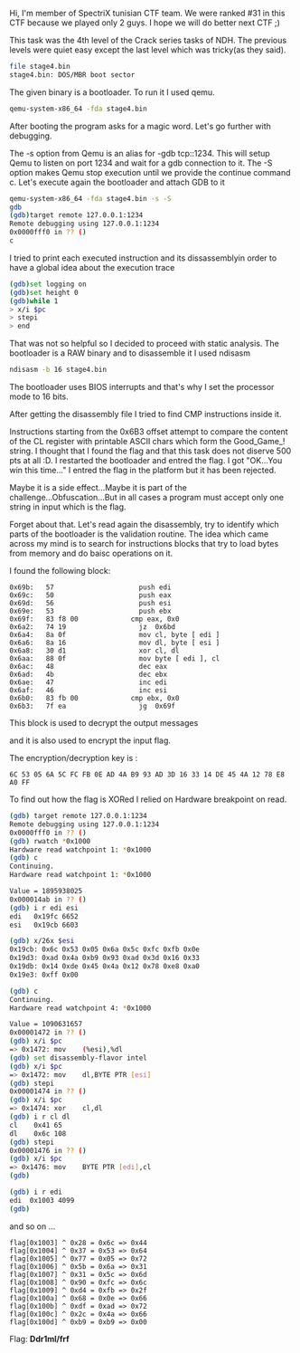   
Hi, I'm member of SpectriX tunisian CTF team. We were ranked #31 in this CTF because we played only 2 guys. I hope we will do better next CTF ;)

This task was the 4th level of the Crack series tasks of NDH. The previous levels were quiet easy except the last level which was tricky(as they said).

```bash
file stage4.bin
stage4.bin: DOS/MBR boot sector
```


The given binary is a bootloader. To run it I used qemu.

```bash
qemu-system-x86_64 -fda stage4.bin
```

After booting the program asks for a magic word. Let's go further with debugging.

 
The -s option from Qemu is an alias for -gdb tcp::1234. This will setup Qemu to listen on port 1234 and wait for a gdb connection to it. The -S option makes Qemu stop execution until we provide the continue command c. Let's execute again the bootloader and attach GDB to it

```bash
qemu-system-x86_64 -fda stage4.bin -s -S
gdb
(gdb)target remote 127.0.0.1:1234
Remote debugging using 127.0.0.1:1234
0x0000fff0 in ?? ()
c
```

I tried to print each executed instruction and its dissassemblyin order to have a global idea about the execution trace

```bash
(gdb)set logging on
(gdb)set height 0
(gdb)while 1
> x/i $pc
> stepi 
> end
```

That was not so helpful so I decided to proceed with static analysis. The bootloader is a RAW binary and to disassemble it I used ndisasm

```bash
ndisasm -b 16 stage4.bin
```
 
The bootloader uses BIOS interrupts and that's why I set the processor mode to 16 bits.

After getting the disassembly file I tried to find CMP instructions inside it.


Instructions starting from the 0x6B3 offset attempt to compare the content of the CL register with printable ASCII chars which form the Good_Game_! string. I thought that I found the flag and that this task does not diserve 500 pts at all :D. I restarted the bootloader and entred the flag. I got "OK...You win this time..." I entred the flag in the platform but it has been rejected.

Maybe it is a side effect...Maybe it is part of the challenge...Obfuscation...But in all cases a program must accept only one string in input which is the flag.

Forget about that. Let's read again the disassembly, try to identify which parts of the bootloader is the validation routine. The idea which came across my mind is to search for instructions blocks that try to load bytes from memory and do baisc operations on it.

 
I found the following block:

```assembly
0x69b:   57                     push edi
0x69c:   50                     push eax
0x69d:   56                     push esi
0x69e:   53                     push ebx
0x69f:   83 f8 00             cmp eax, 0x0
0x6a2:   74 19                  jz  0x6bd 
0x6a4:   8a 0f                  mov cl, byte [ edi ]
0x6a6:   8a 16                  mov dl, byte [ esi ]
0x6a8:   30 d1                  xor cl, dl
0x6aa:   88 0f                  mov byte [ edi ], cl
0x6ac:   48                     dec eax
0x6ad:   4b                     dec ebx
0x6ae:   47                     inc edi
0x6af:   46                     inc esi
0x6b0:   83 fb 00             cmp ebx, 0x0
0x6b3:   7f ea                  jg  0x69f

```

This block is used to decrypt the output messages

and it is also used to encrypt the input flag.

The encryption/decryption key is :

```
6C 53 05 6A 5C FC FB 0E AD 4A B9 93 AD 3D 16 33 14 DE 45 4A 12 78 E8 A0 FF
```
  
To find out how the flag is XORed I relied on Hardware breakpoint on read.

```bash
(gdb) target remote 127.0.0.1:1234
Remote debugging using 127.0.0.1:1234
0x0000fff0 in ?? ()
(gdb) rwatch *0x1000
Hardware read watchpoint 1: *0x1000
(gdb) c
Continuing.
Hardware read watchpoint 1: *0x1000

Value = 1895938025
0x000014ab in ?? ()
(gdb) i r edi esi
edi   0x19fc 6652
esi   0x19cb 6603

(gdb) x/26x $esi
0x19cb: 0x6c 0x53 0x05 0x6a 0x5c 0xfc 0xfb 0x0e
0x19d3: 0xad 0x4a 0xb9 0x93 0xad 0x3d 0x16 0x33
0x19db: 0x14 0xde 0x45 0x4a 0x12 0x78 0xe8 0xa0
0x19e3: 0xff 0x00

(gdb) c
Continuing.
Hardware read watchpoint 4: *0x1000

Value = 1090631657
0x00001472 in ?? ()
(gdb) x/i $pc
=> 0x1472: mov    (%esi),%dl
(gdb) set disassembly-flavor intel
(gdb) x/i $pc
=> 0x1472: mov    dl,BYTE PTR [esi]
(gdb) stepi
0x00001474 in ?? ()
(gdb) x/i $pc
=> 0x1474: xor    cl,dl
(gdb) i r cl dl
cl    0x41 65
dl    0x6c 108
(gdb) stepi
0x00001476 in ?? ()
(gdb) x/i $pc
=> 0x1476: mov    BYTE PTR [edi],cl
(gdb) 

(gdb) i r edi
edi  0x1003 4099
(gdb) 

```

  

and so on ...
  
    flag[0x1003] ^ 0x28 = 0x6c => 0x44
    flag[0x1004] ^ 0x37 = 0x53 => 0x64
    flag[0x1005] ^ 0x77 = 0x05 => 0x72
    flag[0x1006] ^ 0x5b = 0x6a => 0x31
    flag[0x1007] ^ 0x31 = 0x5c => 0x6d
    flag[0x1008] ^ 0x90 = 0xfc => 0x6c
    flag[0x1009] ^ 0xd4 = 0xfb => 0x2f
    flag[0x100a] ^ 0x68 = 0x0e => 0x66
    flag[0x100b] ^ 0xdf = 0xad => 0x72
    flag[0x100c] ^ 0x2c = 0x4a => 0x66
    flag[0x100d] ^ 0xb9 = 0xb9 => 0x00

Flag:  **Ddr1ml/frf**
